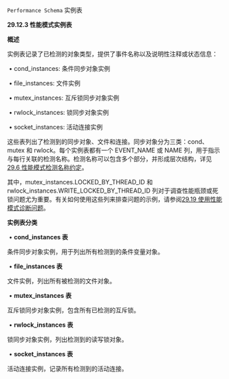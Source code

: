 `Performance Schema` 实例表

**29.12.3 性能模式实例表**



**概述**



实例表记录了已检测的对象类型，提供了事件名称以及说明性注释或状态信息：



​	•	cond_instances: 条件同步对象实例

​	•	file_instances: 文件实例

​	•	mutex_instances: 互斥锁同步对象实例

​	•	rwlock_instances: 锁同步对象实例

​	•	socket_instances: 活动连接实例



这些表列出了检测到的同步对象、文件和连接。同步对象分为三类：cond、mutex 和 rwlock。每个实例表都有一个 EVENT_NAME 或 NAME 列，用于指示与每行关联的检测名称。检测名称可以包含多个部分，并形成层次结构，详见[29.6 性能模式检测名称约定](#)。



其中，mutex_instances.LOCKED_BY_THREAD_ID 和 rwlock_instances.WRITE_LOCKED_BY_THREAD_ID 列对于调查性能瓶颈或死锁问题尤为重要。有关如何使用这些列来排查问题的示例，请参阅[29.19 使用性能模式诊断问题](#)。



**实例表分类**



​	•	**cond_instances 表**



条件同步对象实例，用于列出所有检测到的条件变量对象。

​	•	**file_instances 表**



文件实例，列出所有被检测的文件对象。

​	•	**mutex_instances 表**



互斥锁同步对象实例，包含所有已检测的互斥锁。

​	•	**rwlock_instances 表**



锁同步对象实例，列出检测到的读写锁对象。

​	•	**socket_instances 表**



活动连接实例，记录所有检测到的活动连接。